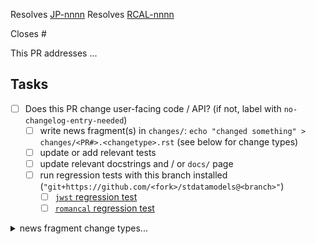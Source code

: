 <!-- If this PR closes a JIRA ticket, make sure the title starts with the JIRA issue number, 
for example JP-1234: <Fix a bug> -->
Resolves [JP-nnnn](https://jira.stsci.edu/browse/JP-nnnn)
Resolves [RCAL-nnnn](https://jira.stsci.edu/browse/RCAL-nnnn)

<!-- If this PR closes a GitHub issue, reference it here by its number -->
Closes #

<!-- describe the changes comprising this PR here -->
This PR addresses ...

<!-- if you can't perform these tasks due to permissions, please ask a maintainer to do them -->
## Tasks
- [ ] Does this PR change user-facing code / API? (if not, label with `no-changelog-entry-needed`)
  - [ ] write news fragment(s) in `changes/`: `echo "changed something" > changes/<PR#>.<changetype>.rst` (see below for change types)
  - [ ] update or add relevant tests
  - [ ] update relevant docstrings and / or `docs/` page
  - [ ] run regression tests with this branch installed (`"git+https://github.com/<fork>/stdatamodels@<branch>"`)
    - [ ] [`jwst` regression test](https://github.com/spacetelescope/RegressionTests/actions/workflows/jwst.yml) 
    - [ ] [`romancal` regression test](https://github.com/spacetelescope/RegressionTests/actions/workflows/romancal.yml)

<details><summary>news fragment change types...</summary>

- ``changes/<PR#>.feature.rst``: new feature
- ``changes/<PR#>.bugfix.rst``: fixes an issue
- ``changes/<PR#>.doc.rst``: documentation change
- ``changes/<PR#>.removal.rst``: deprecation or removal of public API
- ``changes/<PR#>.misc.rst``: infrastructure or miscellaneous change
</details
